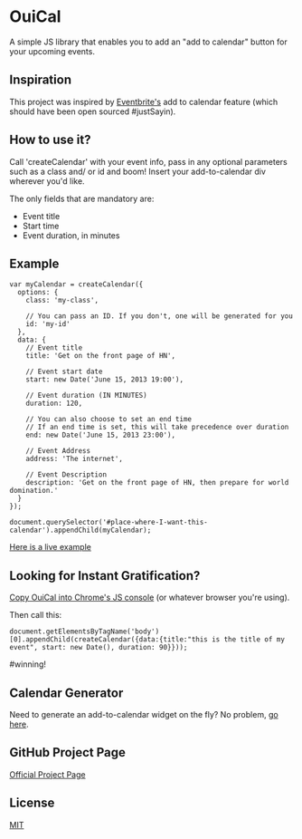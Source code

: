 # OuiCal

A simple JS library that enables you to add an "add to calendar" button for your upcoming events.

## Inspiration

This project was inspired by [Eventbrite's](http://www.eventbrite.com/) add to calendar feature (which should have been open sourced #justSayin).

## How to use it?

Call 'createCalendar' with your event info, pass in any optional parameters such as a class and/ or id and boom! Insert your add-to-calendar div wherever you'd like.

The only fields that are mandatory are:

  - Event title
  - Start time
  - Event duration, in minutes

## Example

    var myCalendar = createCalendar({
      options: {
        class: 'my-class',
        
        // You can pass an ID. If you don't, one will be generated for you
        id: 'my-id'
      },
      data: {
        // Event title
        title: 'Get on the front page of HN',

        // Event start date
        start: new Date('June 15, 2013 19:00'),
        
        // Event duration (IN MINUTES)
        duration: 120,

        // You can also choose to set an end time
        // If an end time is set, this will take precedence over duration
        end: new Date('June 15, 2013 23:00'),     

        // Event Address
        address: 'The internet',

        // Event Description
        description: 'Get on the front page of HN, then prepare for world domination.'
      }
    });

    document.querySelector('#place-where-I-want-this-calendar').appendChild(myCalendar);

[Here is a live example](http://carlsednaoui.github.io/add-to-calendar-buttons/example.html)

## Looking for Instant Gratification?
[Copy OuiCal into Chrome's JS console](https://raw.github.com/carlsednaoui/ouical/master/ouical.js) (or whatever browser you're using).


Then call this:

    document.getElementsByTagName('body')[0].appendChild(createCalendar({data:{title:"this is the title of my event", start: new Date(), duration: 90}}));

\#winning!

## Calendar Generator
Need to generate an add-to-calendar widget on the fly? No problem, [go here](http://carlsednaoui.github.io/ouical/generator/generator.html).

## GitHub Project Page
[Official Project Page](http://carlsednaoui.github.io/ouical/)

## License
[MIT](http://opensource.org/licenses/MIT)
